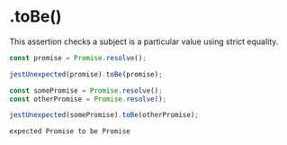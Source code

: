 # .toBe()

This assertion checks a subject is a particular value using strict equality.

```js
const promise = Promise.resolve();

jestUnexpected(promise).toBe(promise);
```

```js
const somePromise = Promise.resolve();
const otherPromise = Promise.resolve();

jestUnexpected(somePromise).toBe(otherPromise);
```

```output
expected Promise to be Promise
```
